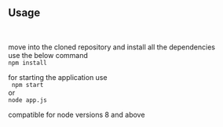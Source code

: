 <h2>Usage</h2><br>

move into the cloned repository and install all the dependencies <br>
use the below command<br>
<code>npm install</code><br>

for starting the application use <br>
<code> npm start </code><br>
or <br>
<code>node app.js</code><br>

compatible for node versions 8 and above
